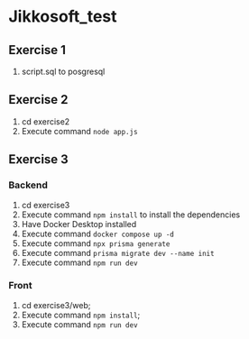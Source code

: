 # Jikkosoft_test

## Exercise 1
1. script.sql to posgresql

## Exercise 2

1. cd exercise2
2. Execute command ``node app.js``

## Exercise 3

### Backend
1. cd exercise3
2. Execute command `npm install`  to install the dependencies
3. Have Docker Desktop installed
4. Execute command ``docker compose up -d``
5. Execute command ``npx prisma generate``
6. Execute command ``prisma migrate dev --name init``
7. Execute command ``npm run dev``

### Front
1. cd exercise3/web;
2. Execute command ``npm install``;
3. Execute command ``npm run dev``